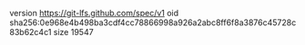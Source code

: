 version https://git-lfs.github.com/spec/v1
oid sha256:0e968e4b498ba3cdf4cc78866998a926a2abc8ff6f8a3876c45728c83b62c4c1
size 19547
